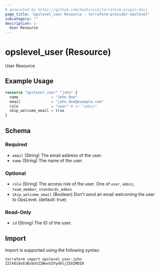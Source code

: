 ```yaml
---
# generated by https://github.com/hashicorp/terraform-plugin-docs
page_title: "opslevel_user Resource - terraform-provider-opslevel"
subcategory: ""
description: |-
  User Resource
---
```


# opslevel_user (Resource)

User Resource

## Example Usage

```terraform
resource "opslevel_user" "john" {
  name               = "John Doe"
  email              = "john.doe@example.com"
  role               = "user" # or "admin"
  skip_welcome_email = true
}
```

<!-- schema generated by tfplugindocs -->
## Schema

### Required

- `email` (String) The email address of the user.
- `name` (String) The name of the user.

### Optional

- `role` (String) The access role of the user. One of `user`, `admin`, `team_member`, `standards_admin`
- `skip_welcome_email` (Boolean) Don't send an email welcoming the user to OpsLevel. (default: true)

### Read-Only

- `id` (String) The ID of the user.

## Import

Import is supported using the following syntax:

```shell
terraform import opslevel_user.john Z2lkOi8vb3BzbGV2ZWwvU2VydmljZS82MDI0
```
